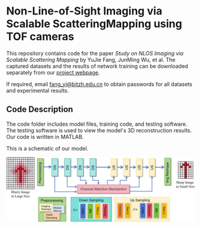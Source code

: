 # Non-Line-of-Sight Imaging via Scalable ScatteringMapping using TOF cameras

This repository contains code for the paper _Study on NLOS Imaging via Scalable Scattering Mapping_ by YuJie Fang, JunMing Wu, et al. The captured datasets and the results of network training can be downloaded separately from our [project webpage](https://pan.baidu.com/s/1ZMXK9iy4z83yjjqJIAd9pw).

If required, email fang_yj@bitzh.edu.cn to obtain passwords for all datasets and experimental results.

## Code Description

The code folder includes model files, training code, and testing software. The testing software is used to view the model's 3D reconstruction results. Our code is written in MATLAB.

This is a schematic of our model.

<div align="center">
  <img src="https://github.com/fyj0202/NLOS-Data/blob/main/figure1.png">
</div> <br />
